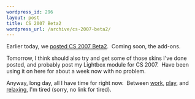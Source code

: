```yaml
--- 
wordpress_id: 296
layout: post
title: CS 2007 Beta2
wordpress_url: /archive/cs-2007-beta2/
---
```


<p>Earlier today, we <a href="http://communityserver.org/blogs/announcements/archive/2007/03/22/community-server-2007-beta-2.aspx">posted CS 2007 Beta2</a>.&nbsp; Coming soon, the add-ons.</p> <p>Tomorrow, I think&nbsp;should also try and get some of those skins I&#39;ve done posted, and probably post my Lightbox module for CS 2007.&nbsp; Have been using it on here for about a week now with no problem.</p> <p>Anyway, long day, all I have time for right now.&nbsp; Between <a href="https://store.telligent.com/">work</a>, <a href="http://www.crackdownoncrime.com/">play</a>, and <a href="http://thegreenbutton.com/">relaxing</a>, I&#39;m tired (sorry, no link for tired).</p>
         
